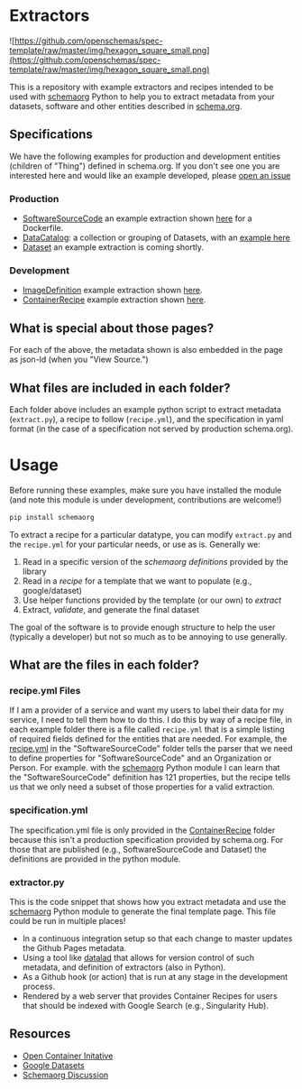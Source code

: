# Extractors

![https://github.com/openschemas/spec-template/raw/master/img/hexagon_square_small.png](https://github.com/openschemas/spec-template/raw/master/img/hexagon_square_small.png)

This is a repository with example extractors and recipes intended to be used
with [schemaorg](https://openschemas.github.io/schemaorg/#Usage) Python 
to help you to extract metadata from your datasets,
software and other entities described in [schema.org](https://www.schema.org).

## Specifications

We have the following examples for production and development entities (children of "Thing")
defined in schema.org. If you don't see one you are interested here and would like an example
developed, please [open an issue](https://www.github.com/openschemas/extracters/issues)

### Production

 - [SoftwareSourceCode](SoftwareSourceCode) an example extraction shown [here](https://openbases.github.io/extract-dockerfile/SoftwareSourceCode/) for a Dockerfile.
 - [DataCatalog](DataCatalog): a collection or grouping of Datasets, with an [example here](https://openschemas.github.io/dockerfiles)
 - [Dataset](Dataset) an example extraction is coming shortly.

### Development

 - [ImageDefinition](ImageDefinition) example extraction shown [here](https://openbases.github.io/extract-dockerfile/ImageDefinition/).
 - [ContainerRecipe](ContainerRecipe) example extraction shown [here](https://openbases.github.io/extract-dockerfile/ContainerRecipe/).


## What is special about those pages?
For each of the above, the metadata shown is also embedded in the page as json-ld
(when you "View Source.") 

## What files are included in each folder?
Each folder above includes an example python script to extract metadata (`extract.py`), 
a recipe to follow (`recipe.yml`), and the specification in yaml format (in the 
case of a specification not served by production schema.org).


# Usage

Before running these examples, make sure you have installed the module (and note
this module is under development, contributions are welcome!)

```bash
pip install schemaorg
```

To extract a recipe for a particular datatype, you can modify `extract.py` and the 
`recipe.yml` for your particular needs, or use as is. Generally we:

 1. Read in a specific version of the *schemaorg definitions* provided by the library
 2. Read in a *recipe* for a template that we want to populate (e.g., google/dataset)
 3. Use helper functions provided by the template (or our own) to *extract*
 4. Extract, *validate*, and generate the final dataset

The goal of the software is to provide enough structure to help the user (typically a developer)
but not so much as to be annoying to use generally.

## What are the files in each folder?

### recipe.yml Files

If I am a provider of a service and want my users to label their data for my service,
I need to tell them how to do this. I do this by way of a recipe file, in each
example folder there is a file called `recipe.yml` that is a simple listing of required fields defined for the entities that are needed. For example, the [recipe.yml](SoftwareSourceCode/recipe.yml) in the 
"SoftwareSourceCode" folder tells the parser that we need to define
properties for "SoftwareSourceCode" and an Organization or Person. For example.
with the [schemaorg](https://www.github.com/openschemas/schemaorg) Python module 
I can learn that the "SoftwareSourceCode" definition has 121 properties, 
but the recipe tells us that we only need a subset of those
properties for a valid extraction.

### specification.yml

The specification.yml file is only provided in the [ContainerRecipe](ContainerRecipe)
folder because this isn't a production specification provided by schema.org. For
those that are published (e.g., SoftwareSourceCode and Dataset) the definitions are
provided in the python module.

### extractor.py

This is the code snippet that shows how you extract metadata and use the 
[schemaorg](https://www.github.com/openschemas/schemaorg) Python module
to generate the final template page. This file could be run in multiple places!

 - In a continuous integration setup so that each change to master updates the Github Pages metadata.
 - Using a tool like [datalad](https://datalad.org) that allows for version control of such metadata, and definition of extractors (also in Python).
 - As a Github hook (or action) that is run at any stage in the development process.
 - Rendered by a web server that provides Container Recipes for users that should be indexed with Google Search (e.g., Singularity Hub).

## Resources

 - [Open Container Initative](https://github.com/opencontainers/)
 - [Google Datasets](https://www.blog.google/products/search/making-it-easier-discover-datasets/)
 - [Schemaorg Discussion](https://github.com/schemaorg/schemaorg/issues/2059#issuecomment-427208907)
